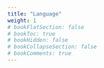 ```yaml
---
title: "Language"
weight: 1
# bookFlatSection: false
# bookToc: true
# bookHidden: false
# bookCollapseSection: false
# bookComments: true
---
```

